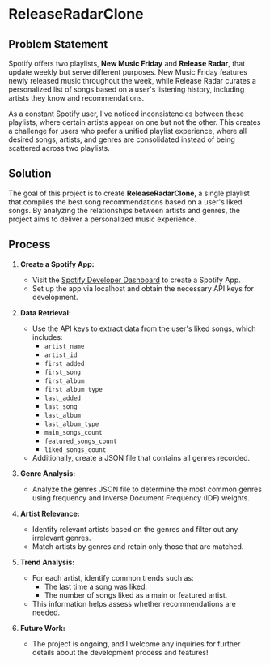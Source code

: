 # ReleaseRadarClone

## Problem Statement
Spotify offers two playlists, **New Music Friday** and **Release Radar**, that update weekly but serve different purposes. New Music Friday features newly released music throughout the week, while Release Radar curates a personalized list of songs based on a user's listening history, including artists they know and recommendations. 

As a constant Spotify user, I've noticed inconsistencies between these playlists, where certain artists appear on one but not the other. This creates a challenge for users who prefer a unified playlist experience, where all desired songs, artists, and genres are consolidated instead of being scattered across two playlists.

## Solution
The goal of this project is to create **ReleaseRadarClone**, a single playlist that compiles the best song recommendations based on a user's liked songs. By analyzing the relationships between artists and genres, the project aims to deliver a personalized music experience.

## Process
1. **Create a Spotify App:**
   - Visit the [Spotify Developer Dashboard](https://developer.spotify.com/dashboard) to create a Spotify App.
   - Set up the app via localhost and obtain the necessary API keys for development.

2. **Data Retrieval:**
   - Use the API keys to extract data from the user's liked songs, which includes:
     - `artist_name`
     - `artist_id`
     - `first_added`
     - `first_song`
     - `first_album`
     - `first_album_type`
     - `last_added`
     - `last_song`
     - `last_album`
     - `last_album_type`
     - `main_songs_count`
     - `featured_songs_count`
     - `liked_songs_count`
   - Additionally, create a JSON file that contains all genres recorded.

3. **Genre Analysis:**
   - Analyze the genres JSON file to determine the most common genres using frequency and Inverse Document Frequency (IDF) weights.

4. **Artist Relevance:**
   - Identify relevant artists based on the genres and filter out any irrelevant genres. 
   - Match artists by genres and retain only those that are matched.

5. **Trend Analysis:**
   - For each artist, identify common trends such as:
     - The last time a song was liked.
     - The number of songs liked as a main or featured artist.
   - This information helps assess whether recommendations are needed.

6. **Future Work:**
   - The project is ongoing, and I welcome any inquiries for further details about the development process and features!
